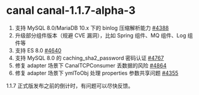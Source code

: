 # canal canal-1.1.7-alpha-3

1. 支持 MySQL 8.0/MariaDB 10.x 下的 binlog 压缩解析能力 [#4388](https://github.com/alibaba/canal/issues/4388)
2. 升级部分组件版本（规避 CVE 漏洞），比如 Spring 组件、MQ 组件、Log 组件等
3. 支持 ES 8.0 [#4640](https://github.com/alibaba/canal/pull/4640)
4. 支持 MySQL 8.0 的 caching_sha2_password 密码认证 [#4767](https://github.com/alibaba/canal/pull/4767)
5. 修复 adapter 场景下 CanalTCPConsumer 丢数据的风险 [#4864](https://github.com/alibaba/canal/issues/4864)
6. 修复 adapter 场景下 ymlToObj 处理 properties 参数共享问题 [#4355](https://github.com/alibaba/canal/issues/4355)

1.1.7 正式版发布之前的倒计时，有问题可以尽快反馈。
```